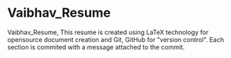 # Vaibhav_Resume
Vaibhav_Resume, 
This resume is created using LaTeX technology for opensource document creation and Git, GitHub for "version control".
Each section is commited with a message attached to the commit.
